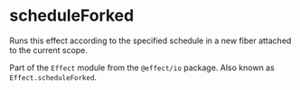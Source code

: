 # scheduleForked

Runs this effect according to the specified schedule in a new fiber
attached to the current scope.

Part of the `Effect` module from the `@effect/io` package. Also known as `Effect.scheduleForked`.
